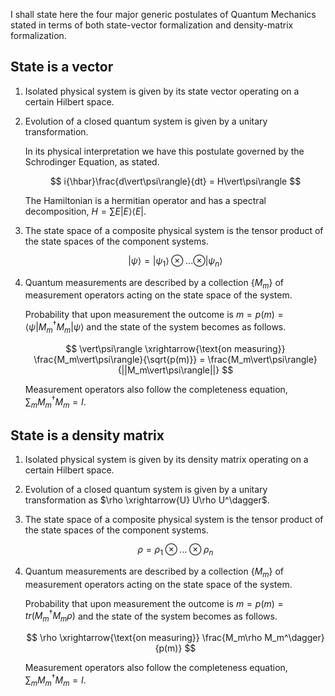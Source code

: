 
I shall state here the four major generic postulates of Quantum Mechanics stated in terms of both state-vector formalization and density-matrix formalization.

## State is a vector

1. Isolated physical system is given by its state vector operating on a certain Hilbert space.
2. Evolution of a closed quantum system is given by a unitary transformation.
    
    In its physical interpretation we have this postulate governed by the Schrodinger Equation, as stated.
    
    $$
    i{\hbar}\frac{d\vert\psi\rangle}{dt} = H\vert\psi\rangle
    $$
    
    The Hamiltonian is a hermitian operator and has a spectral decomposition, $H = \sum E\vert E\rangle\langle E\vert$.
    
3. The state space of a composite physical system is the tensor product of the state spaces of the component systems.
    
    $$
    \vert\psi\rangle = \vert\psi_1\rangle\otimes...\otimes\vert\psi_n\rangle
    $$
    
4. Quantum measurements are described by a collection $\{M_m\}$ of measurement operators acting on the state space of the system. 
    
    Probability that upon measurement the outcome is $m = p(m) = \langle\psi\vert M_m^\dagger M_m\vert\psi\rangle$ and the state of the system becomes as follows.
    
    $$
    \vert\psi\rangle \xrightarrow{\text{on measuring}} \frac{M_m\vert\psi\rangle}{\sqrt{p(m)}} = \frac{M_m\vert\psi\rangle}{||M_m\vert\psi\rangle||}
    $$
    
    Measurement operators also follow the completeness equation, $\sum_m M_m^\dagger M_m = I$.
    

## State is a density matrix

1. Isolated physical system is given by its density matrix operating on a certain Hilbert space.
2. Evolution of a closed quantum system is given by a unitary transformation as $\rho \xrightarrow{U} U\rho U^\dagger$.
3. The state space of a composite physical system is the tensor product of the state spaces of the component systems.
    
    $$
    \rho = \rho_1\otimes...\otimes\rho_n
    $$
    
4. Quantum measurements are described by a collection $\{M_m\}$ of measurement operators acting on the state space of the system. 
    
    Probability that upon measurement the outcome is $m = p(m) = tr(M_m^\dagger M_m\rho)$ and the state of the system becomes as follows.
    
    $$
    \rho \xrightarrow{\text{on measuring}} \frac{M_m\rho M_m^\dagger}{p(m)}
    $$
    
    Measurement operators also follow the completeness equation, $\sum_m M_m^\dagger M_m = I$.